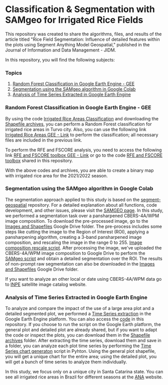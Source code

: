 # Classification & Segmentation with SAMgeo for Irrigated Rice Fields

This repository was created to share the algorithms, files, and results of the article titled "Rice Field Segmentation: Influence of detailed features within the plots using Segment Anything Model Geospatial," published in the Journal of Information and Data Management - JIDM.

In this repository, you will find the following subjects:

### Topics

1. [Random Forest Classification in Google Earth Engine - GEE](#random-forest-classification-in-google-earth-engine---gee)
2. [Segmentation using the SAMgeo algorithm in Google Colab](#segmentation-using-the-samgeo-algorithm-in-google-colab)
3. [Analysis of Time Series Extracted in Google Earth Engine](#analysis-of-time-series-extracted-in-google-earth-engine)

### Random Forest Classification in Google Earth Engine - GEE

By using the code [Irrigated Rice Areas Classification](RiceAreasClassification.js) and downloading the [Shapefile archives](Shapefiles), you can perform a Random Forest classification for irrigated rice areas in Turvo city. Also, you can use the following link [Irrigated Rice Areas GEE - Link](https://code.earthengine.google.com/2ce75e8e35d500b803a56bdedd2f83b5) to perform the classification; all necessary files are included in the previous link.

To perform the RFE and FSCORE analysis, you need to access the following link [RFE and FSCORE toolbox GEE - Link](https://code.earthengine.google.com/56e7af7a64fbdc0a364cee7b3ec3faa2) or go to the code [RFE and FSCORE toolbox](RFE_FSCORE_toolbox.js) shared in this repository.

With the above codes and archives, you are able to create a binary map with irrigated rice area for the 2021/2022 season.

### Segmentation using the SAMgeo algorithm in Google Colab

The segmentation approach applied to this study is based on the [segment-geospatial](https://github.com/opengeos/segment-geospatial) repository. For a detailed explanation about all functions, code development, and other issues, please visit the [SAMGEO page](https://samgeo.gishub.org/).
In this study, we performed a segmentation task over a pansharpened CBERS-4A/WPM image composition. To download the pre-processed image, go to the [Images and Shapefiles](https://drive.google.com/drive/folders/1tRkOSdJ8wUMZbmBNreSMaNqGLGaC_8BZ?usp=sharing) Google Drive folder. The pre-process includes some steps like cutting the image to the Region of Interest (ROI), applying a pansharpening algorithm, creating a 3-band pansharpened image composition, and rescaling the image in the range 0 to 255. [Image composition rescale script](rescale_ImageCompositon.py).
After processing the image, we've uploaded the CBERS-4A/WPM image composition to Google Drive to perform the [SAMgeo script](SAMgeo_script.py) and obtain a detailed segmentation over the ROI.
The results of non-prompt raw segmentation can also be downloaded in the [Images and Shapefiles](https://drive.google.com/drive/folders/1tRkOSdJ8wUMZbmBNreSMaNqGLGaC_8BZ?usp=sharing) Google Drive folder.

If you want to analyze an other local or date using CBERS-4A/WPM data go to [INPE](http://www.dgi.inpe.br/catalogo/explore) satellite image catalog website.

### Analysis of Time Series Extracted in Google Earth Engine

To analyze and compare the impact of the use of a large area plot and a detailed segmented plot, we performed a [Time Series extraction](https://code.earthengine.google.com/48bebc7a1e0254a66ea848a2d9ef127c) in the Google Earth Engine platform. You can also access the [code](TimeSeriesExtraction.js) in this repository. If you choose to run the script on the Google Earth platform, the general plot and detailed plot are already shared, but if you want to adapt the code or inspect the plots, you can download them in the [Shapefile archives](Shapefiles) folder.
After extracting the time series, download them and save in a folder, you can analyze each plot time series by performing the [Time Series chart generaton](TimeSeriesCharts.py) script in Pyhton. Using the general plot shapefile, you will get a unique chart for the entire area; using the detailed plot, you will get a bunch of time series to analyze them individually.

In this study, we focus only on a unique city in Santa Catarina state. You can see all irrigated rice areas in Brazil for different seasons at the [ANA](https://metadados.snirh.gov.br/geonetwork/srv/api/records/1ac9b37f-0745-44f9-a60b-6a2bd366bbe1) website.
